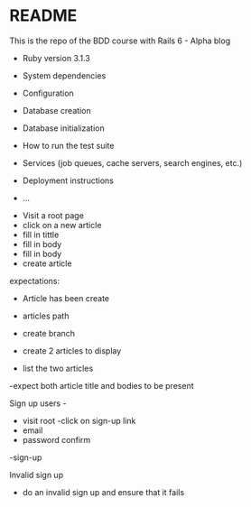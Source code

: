 # README

This is the repo of the BDD course with Rails 6 - Alpha blog

* Ruby version
    3.1.3

* System dependencies

* Configuration

* Database creation

* Database initialization

* How to run the test suite

* Services (job queues, cache servers, search engines, etc.)

* Deployment instructions

* ...

- Visit a root page
- click on a new article
- fill in tittle
- fill in body
- fill in body
- create article

expectations:
- Article has been create
- articles path


- create branch
- create 2 articles to display

- list the two articles

-expect both article title and bodies to be present

Sign up users -
- visit root
-click on sign-up link
- email
- password confirm

-sign-up

Invalid sign up
- do an invalid sign up and ensure that it fails